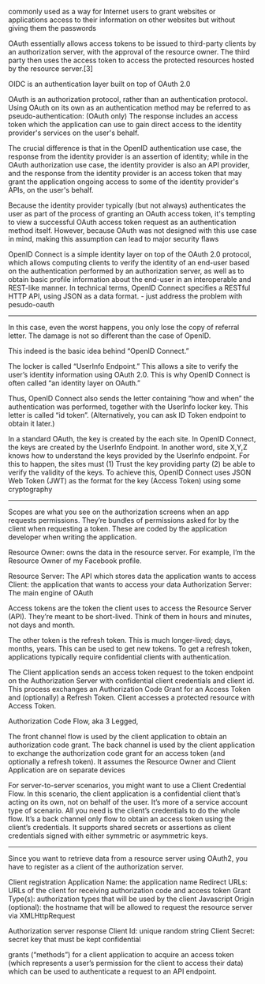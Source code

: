 commonly used as a way for Internet users to grant websites or applications access to their information on other websites but without giving them the passwords

OAuth essentially allows access tokens to be issued to third-party clients by an authorization server, with the approval of the resource owner. The third party then uses the access token to access the protected resources hosted by the resource server.[3]

OIDC is an authentication layer built on top of OAuth 2.0

OAuth is an authorization protocol, rather than an authentication protocol. Using OAuth on its own as an authentication method may be referred to as pseudo-authentication:
(OAuth only) The response includes an access token which the application can use to gain direct access to the identity provider's services on the user's behalf.

The crucial difference is that in the OpenID authentication use case, the response from the identity provider is an assertion of identity; while in the OAuth authorization use case, the identity provider is also an API provider, and the response from the identity provider is an access token that may grant the application ongoing access to some of the identity provider's APIs, on the user's behalf.

Because the identity provider typically (but not always) authenticates the user as part of the process of granting an OAuth access token, it's tempting to view a successful OAuth access token request as an authentication method itself. However, because OAuth was not designed with this use case in mind, making this assumption can lead to major security flaws

OpenID Connect is a simple identity layer on top of the OAuth 2.0 protocol, which allows computing clients to verify the identity of an end-user based on the authentication performed by an authorization server, as well as to obtain basic profile information about the end-user in an interoperable and REST-like manner. In technical terms, OpenID Connect specifies a RESTful HTTP API, using JSON as a data format. - just address the problem with pesudo-oauth

------
In this case, even the worst happens, you only lose the copy of referral letter. The damage is not so different than the case of OpenID.

This indeed is the basic idea behind “OpenID Connect.”

The locker is called “UserInfo Endpoint.” This allows a site to verify the user’s identity information using OAuth 2.0. This is why OpenID Connect is often called “an identity layer on OAuth.”


Thus, OpenID Connect also sends the letter containing “how and when” the authentication was performed, together with the UserInfo locker key. This letter is called “id token”. (Alternatively, you can ask ID Token endpoint to obtain it later.)

In a standard OAuth, the key is created by the each site. In OpenID Connect, the keys are created by the UserInfo Endpoint. In another word, site X,Y,Z knows how to understand the keys provided by the UserInfo endpoint. For this to happen, the sites must (1) Trust the key providing party (2) be able to verify the validity of the keys. To achieve this, OpenID Connect uses JSON Web Token (JWT) as the format for the key (Access Token) using some cryptography

-------

Scopes are what you see on the authorization screens when an app requests permissions. They’re bundles of permissions asked for by the client when requesting a token. These are coded by the application developer when writing the application.

Resource Owner: owns the data in the resource server. For example, I’m the Resource Owner of my Facebook profile.

Resource Server: The API which stores data the application wants to access
Client: the application that wants to access your data
Authorization Server: The main engine of OAuth

Access tokens are the token the client uses to access the Resource Server (API). They’re meant to be short-lived. Think of them in hours and minutes, not days and month.

The other token is the refresh token. This is much longer-lived; days, months, years. This can be used to get new tokens. To get a refresh token, applications typically require confidential clients with authentication.

The Client application sends an access token request to the token endpoint on the Authorization Server with confidential client credentials and client id. This process exchanges an Authorization Code Grant for an Access Token and (optionally) a Refresh Token. Client accesses a protected resource with Access Token.

Authorization Code Flow, aka 3 Legged,

The front channel flow is used by the client application to obtain an authorization code grant. The back channel is used by the client application to exchange the authorization code grant for an access token (and optionally a refresh token). It assumes the Resource Owner and Client Application are on separate devices

For server-to-server scenarios, you might want to use a Client Credential Flow. In this scenario, the client application is a confidential client that’s acting on its own, not on behalf of the user. It’s more of a service account type of scenario. All you need is the client’s credentials to do the whole flow. It’s a back channel only flow to obtain an access token using the client’s credentials. It supports shared secrets or assertions as client credentials signed with either symmetric or asymmetric keys.

-----
Since you want to retrieve data from a resource server using OAuth2, you have to register as a client of the authorization server.

Client registration
Application Name: the application name
Redirect URLs: URLs of the client for receiving authorization code and access token
Grant Type(s): authorization types that will be used by the client
Javascript Origin (optional): the hostname that will be allowed to request the resource server via XMLHttpRequest

Authorization server response
Client Id: unique random string
Client Secret: secret key that must be kept confidential

grants (“methods”) for a client application to acquire an access token (which represents a user’s permission for the client to access their data) which can be used to authenticate a request to an API endpoint.
